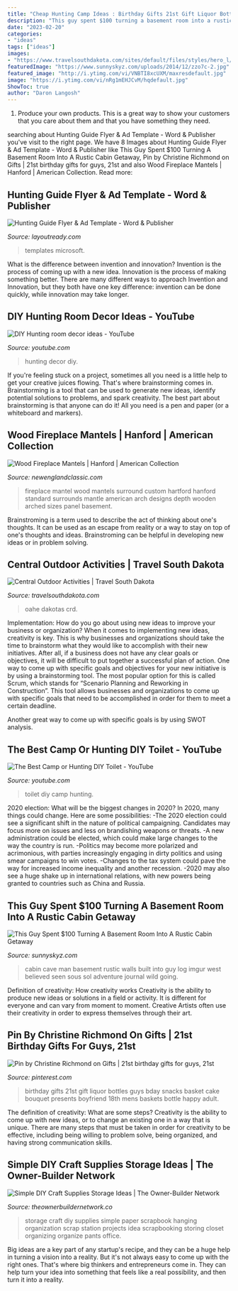 ```yaml
---
title: "Cheap Hunting Camp Ideas : Birthday Gifts 21st Gift Liquor Bottles Guys Bday Snacks Basket Cake Bouquet Presents Boyfriend 18th Mens Baskets Bottle Happy Adult"
description: "This guy spent $100 turning a basement room into a rustic cabin getaway"
date: "2023-02-20"
categories:
- "ideas"
tags: ["ideas"]
images:
- "https://www.travelsouthdakota.com/sites/default/files/styles/hero_l/public/2020-03/lakeoahesunset08-13-16cc1.jpg?h=90d10537&amp;itok=_CoHeTEB"
featuredImage: "https://www.sunnyskyz.com/uploads/2014/12/zzo7c-2.jpg"
featured_image: "http://i.ytimg.com/vi/VNBTI8xcUXM/maxresdefault.jpg"
image: "https://i.ytimg.com/vi/nRg1mEHJCvM/hqdefault.jpg"
ShowToc: true
author: "Daron Langosh"
---
```



1. Produce your own products. This is a great way to show your customers that you care about them and that you have something they need.

	

		
searching about Hunting Guide Flyer &amp; Ad Template - Word &amp; Publisher you've visit to the right page. We have 8 Images about Hunting Guide Flyer &amp; Ad Template - Word &amp; Publisher like This Guy Spent $100 Turning A Basement Room Into A Rustic Cabin Getaway, Pin by Christine Richmond on Gifts | 21st birthday gifts for guys, 21st and also Wood Fireplace Mantels | Hanford | American Collection. Read more:
		
    
## Hunting Guide Flyer &amp; Ad Template - Word &amp; Publisher

<img loading=lazy src="https://www.layoutready.com/images/superviews/SF0190701D-S.jpg" onerror="this.onerror=null;this.src='https://tse3.mm.bing.net/th?id=OIP.HC7tE8mYuFl2PPXUOnX41gHaEl&amp;pid=15.1';" alt="Hunting Guide Flyer &amp; Ad Template - Word &amp; Publisher">

_Source: layoutready.com_

>templates microsoft. 

	

What is the difference between invention and innovation?
Invention is the process of coming up with a new idea. Innovation is the process of making something better. There are many different ways to approach Invention and Innovation, but they both have one key difference: invention can be done quickly, while innovation may take longer.

    
## DIY Hunting Room Decor Ideas - YouTube

<img loading=lazy src="https://i.ytimg.com/vi/nRg1mEHJCvM/hqdefault.jpg" onerror="this.onerror=null;this.src='https://tse2.mm.bing.net/th?id=OIP.dIIWi4ORJ9sLF1Py7-hFZwHaFj&amp;pid=15.1';" alt="DIY Hunting room decor ideas - YouTube">

_Source: youtube.com_

>hunting decor diy. 

	

If you're feeling stuck on a project, sometimes all you need is a little help to get your creative juices flowing. That's where brainstorming comes in. Brainstorming is a tool that can be used to generate new ideas, identify potential solutions to problems, and spark creativity. The best part about brainstorming is that anyone can do it! All you need is a pen and paper (or a whiteboard and markers).

    
## Wood Fireplace Mantels | Hanford | American Collection

<img loading=lazy src="https://cdn1.bigcommerce.com/server800/958cf/products/179/images/863/hanford-wood-fireplace-mantel-1__17351.1308837875.800.500.jpg?c=2" onerror="this.onerror=null;this.src='https://tse2.mm.bing.net/th?id=OIP.gikLVIa1bfPkO3A8CdJdfgHaF7&amp;pid=15.1';" alt="Wood Fireplace Mantels | Hanford | American Collection">

_Source: newenglandclassic.com_

>fireplace mantel wood mantels surround custom hartford hanford standard surrounds mantle american arch designs depth wooden arched sizes panel basement. 

	

Brainstroming is a term used to describe the act of thinking about one's thoughts. It can be used as an escape from reality or a way to stay on top of one's thoughts and ideas. Brainstroming can be helpful in developing new ideas or in problem solving.

    
## Central Outdoor Activities | Travel South Dakota

<img loading=lazy src="https://www.travelsouthdakota.com/sites/default/files/styles/hero_l/public/2020-03/lakeoahesunset08-13-16cc1.jpg?h=90d10537&amp;itok=_CoHeTEB" onerror="this.onerror=null;this.src='https://tse4.mm.bing.net/th?id=OIP.T3Iw9rf6XxwxWjvRyZiwCwHaEg&amp;pid=15.1';" alt="Central Outdoor Activities | Travel South Dakota">

_Source: travelsouthdakota.com_

>oahe dakotas crd. 

	

Implementation: How do you go about using new ideas to improve your business or organization?
When it comes to implementing new ideas, creativity is key. This is why businesses and organizations should take the time to brainstorm what they would like to accomplish with their new initiatives. After all, if a business does not have any clear goals or objectives, it will be difficult to put together a successful plan of action.
One way to come up with specific goals and objectives for your new initiative is by using a brainstorming tool. The most popular option for this is called Scrum, which stands for “Scenario Planning and Reworking in Construction”. This tool allows businesses and organizations to come up with specific goals that need to be accomplished in order for them to meet a certain deadline.

Another great way to come up with specific goals is by using SWOT analysis.

    
## The Best Camp Or Hunting DIY Toilet - YouTube

<img loading=lazy src="http://i.ytimg.com/vi/VNBTI8xcUXM/maxresdefault.jpg" onerror="this.onerror=null;this.src='https://tse2.mm.bing.net/th?id=OIP.CZ2SnGMWdh4_ZPv_mSsIEwHaEK&amp;pid=15.1';" alt="The Best Camp or Hunting DIY Toilet - YouTube">

_Source: youtube.com_

>toilet diy camp hunting. 

	

2020 election: What will be the biggest changes in 2020?
In 2020, many things could change. Here are some possibilities:
-The 2020 election could see a significant shift in the nature of political campaigning. Candidates may focus more on issues and less on brandishing weapons or threats. 
-A new administration could be elected, which could make large changes to the way the country is run. 
-Politics may become more polarized and acrimonious, with parties increasingly engaging in dirty politics and using smear campaigns to win votes. 
-Changes to the tax system could pave the way for increased income inequality and another recession. 
-2020 may also see a huge shake up in international relations, with new powers being granted to countries such as China and Russia.

    
## This Guy Spent $100 Turning A Basement Room Into A Rustic Cabin Getaway

<img loading=lazy src="https://www.sunnyskyz.com/uploads/2014/12/zzo7c-2.jpg" onerror="this.onerror=null;this.src='https://tse2.mm.bing.net/th?id=OIP.msaY3QxUq28eDaiESKf7ewHaFj&amp;pid=15.1';" alt="This Guy Spent $100 Turning A Basement Room Into A Rustic Cabin Getaway">

_Source: sunnyskyz.com_

>cabin cave man basement rustic walls built into guy log imgur west believed seen sous sol adventure journal wild going. 

	

Definition of creativity: How creativity works
Creativity is the ability to produce new ideas or solutions in a field or activity. It is different for everyone and can vary from moment to moment. Creative Artists often use their creativity in order to express themselves through their art.

    
## Pin By Christine Richmond On Gifts | 21st Birthday Gifts For Guys, 21st

<img loading=lazy src="https://i.pinimg.com/originals/3a/6a/04/3a6a04be679d191a69a80cc4aaf22ec4.jpg" onerror="this.onerror=null;this.src='https://tse1.mm.bing.net/th?id=OIP._7XVyol9otg04ckK14JRnQHaMY&amp;pid=15.1';" alt="Pin by Christine Richmond on Gifts | 21st birthday gifts for guys, 21st">

_Source: pinterest.com_

>birthday gifts 21st gift liquor bottles guys bday snacks basket cake bouquet presents boyfriend 18th mens baskets bottle happy adult. 

	

The definition of creativity: What are some steps?
Creativity is the ability to come up with new ideas, or to change an existing one in a way that is unique. There are many steps that must be taken in order for creativity to be effective, including being willing to problem solve, being organized, and having strong communication skills.

    
## Simple DIY Craft Supplies Storage Ideas | The Owner-Builder Network

<img loading=lazy src="http://theownerbuildernetwork.co/wp-content/uploads/2014/06/Simple_DIY_Craft_Station_Storage_I_101.jpg" onerror="this.onerror=null;this.src='https://tse1.mm.bing.net/th?id=OIP.itXE5uaIbwr52AaqXbm06QHaLI&amp;pid=15.1';" alt="Simple DIY Craft Supplies Storage Ideas | The Owner-Builder Network">

_Source: theownerbuildernetwork.co_

>storage craft diy supplies simple paper scrapbook hanging organization scrap station projects idea scrapbooking storing closet organizing organize pants office. 

	

Big ideas are a key part of any startup's recipe, and they can be a huge help in turning a vision into a reality. But it's not always easy to come up with the right ones. That's where big thinkers and entrepreneurs come in. They can help turn your idea into something that feels like a real possibility, and then turn it into a reality.

